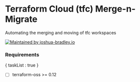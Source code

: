 # Terraform Cloud (tfc) Merge-n-Migrate
Automating the merging and moving of tfc workspaces

[![Maintained by joshua-bradley.io](https://img.shields.io/static/v1?style=flat-square&logo=terraform&label=maintained%20by&message=joshua-bradley.io&color=blueviolet)](https://github.com/joshua-bradley)

### **Requirements**
{
        taskList : true
}

- [ ] terraform-oss >= 0.12